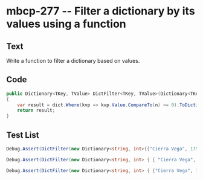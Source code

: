 # mbcp-277 -- Filter a dictionary by its values using a function

## Text

Write a function to filter a dictionary based on values.

## Code

```csharp
public Dictionary<TKey, TValue> DictFilter<TKey, TValue>(Dictionary<TKey, TValue> dict, TValue n) where TValue : IComparable
{
    var result = dict.Where(kvp => kvp.Value.CompareTo(n) >= 0).ToDictionary(kvp => kvp.Key, kvp => kvp.Value);
    return result;
}
```

## Test List

```csharp
Debug.Assert(DictFilter(new Dictionary<string, int>{{"Cierra Vega", 175}, {"Alden Cantrell", 180}, {"Kierra Gentry", 165}, {"Pierre Cox", 190}}, 170).SequenceEqual(new Dictionary<string, int>{{"Cierra Vega", 175}, {"Alden Cantrell", 180}, {"Pierre Cox", 190}}));
```

```csharp
Debug.Assert(DictFilter(new Dictionary<string, int> { { "Cierra Vega", 175 }, { "Alden Cantrell", 180 }, { "Kierra Gentry", 165 }, { "Pierre Cox", 190 } }, 180).SequenceEqual(new Dictionary<string, int> { { "Alden Cantrell", 180 }, { "Pierre Cox", 190 } }));
```

```csharp
Debug.Assert(DictFilter(new Dictionary<string, int> { {"Cierra Vega", 175}, {"Alden Cantrell", 180}, {"Kierra Gentry", 165}, {"Pierre Cox", 190} }, 190).SequenceEqual(new Dictionary<string, int> { {"Pierre Cox", 190} }));
```
